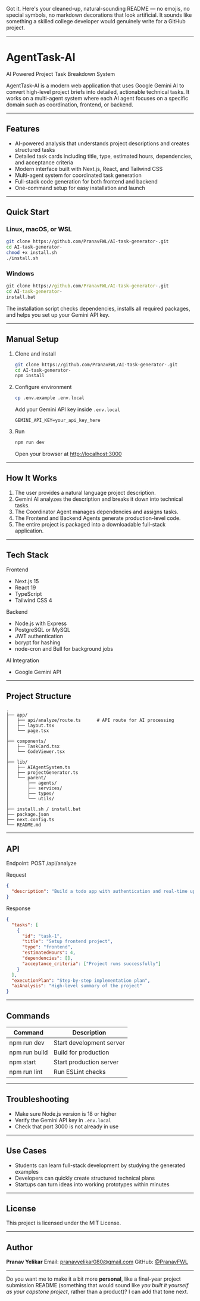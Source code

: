 Got it. Here's your cleaned-up, natural-sounding README — no emojis, no special symbols, no markdown decorations that look artificial. It sounds like something a skilled college developer would genuinely write for a GitHub project.

---

# AgentTask-AI

AI Powered Project Task Breakdown System

AgentTask-AI is a modern web application that uses Google Gemini AI to convert high-level project briefs into detailed, actionable technical tasks. It works on a multi-agent system where each AI agent focuses on a specific domain such as coordination, frontend, or backend.

---

## Features

* AI-powered analysis that understands project descriptions and creates structured tasks
* Detailed task cards including title, type, estimated hours, dependencies, and acceptance criteria
* Modern interface built with Next.js, React, and Tailwind CSS
* Multi-agent system for coordinated task generation
* Full-stack code generation for both frontend and backend
* One-command setup for easy installation and launch

---

## Quick Start

### Linux, macOS, or WSL

```bash
git clone https://github.com/PranavFWL/AI-task-generator-.git
cd AI-task-generator-
chmod +x install.sh
./install.sh
```

### Windows

```cmd
git clone https://github.com/PranavFWL/AI-task-generator-.git
cd AI-task-generator-
install.bat
```

The installation script checks dependencies, installs all required packages, and helps you set up your Gemini API key.

---

## Manual Setup

1. Clone and install

   ```bash
   git clone https://github.com/PranavFWL/AI-task-generator-.git
   cd AI-task-generator-
   npm install
   ```

2. Configure environment

   ```bash
   cp .env.example .env.local
   ```

   Add your Gemini API key inside `.env.local`

   ```
   GEMINI_API_KEY=your_api_key_here
   ```

3. Run

   ```bash
   npm run dev
   ```

   Open your browser at [http://localhost:3000](http://localhost:3000)

---

## How It Works

1. The user provides a natural language project description.
2. Gemini AI analyzes the description and breaks it down into technical tasks.
3. The Coordinator Agent manages dependencies and assigns tasks.
4. The Frontend and Backend Agents generate production-level code.
5. The entire project is packaged into a downloadable full-stack application.

---

## Tech Stack

Frontend

* Next.js 15
* React 19
* TypeScript
* Tailwind CSS 4

Backend

* Node.js with Express
* PostgreSQL or MySQL
* JWT authentication
* bcrypt for hashing
* node-cron and Bull for background jobs

AI Integration

* Google Gemini API

---

## Project Structure

```
.
├── app/
│   ├── api/analyze/route.ts      # API route for AI processing
│   ├── layout.tsx
│   └── page.tsx
│
├── components/
│   ├── TaskCard.tsx
│   └── CodeViewer.tsx
│
├── lib/
│   ├── AIAgentSystem.ts
│   ├── projectGenerator.ts
│   └── parent/
│       ├── agents/
│       ├── services/
│       ├── types/
│       └── utils/
│
├── install.sh / install.bat
├── package.json
├── next.config.ts
└── README.md
```

---

## API

Endpoint: POST /api/analyze

Request

```json
{
  "description": "Build a todo app with authentication and real-time updates"
}
```

Response

```json
{
  "tasks": [
    {
      "id": "task-1",
      "title": "Setup frontend project",
      "type": "frontend",
      "estimatedHours": 4,
      "dependencies": [],
      "acceptance_criteria": ["Project runs successfully"]
    }
  ],
  "executionPlan": "Step-by-step implementation plan",
  "aiAnalysis": "High-level summary of the project"
}
```

---

## Commands

| Command       | Description              |
| ------------- | ------------------------ |
| npm run dev   | Start development server |
| npm run build | Build for production     |
| npm start     | Start production server  |
| npm run lint  | Run ESLint checks        |

---

## Troubleshooting

* Make sure Node.js version is 18 or higher
* Verify the Gemini API key in `.env.local`
* Check that port 3000 is not already in use

---

## Use Cases

* Students can learn full-stack development by studying the generated examples
* Developers can quickly create structured technical plans
* Startups can turn ideas into working prototypes within minutes

---

## License

This project is licensed under the MIT License.

---

## Author

**Pranav Yelikar**
Email: [pranavyelikar080@gmail.com](mailto:pranavyelikar080@gmail.com)
GitHub: [@PranavFWL](https://github.com/PranavFWL)

---

Do you want me to make it a bit more **personal**, like a final-year project submission README (something that would sound like *you built it yourself as your capstone project*, rather than a product)? I can add that tone next.
